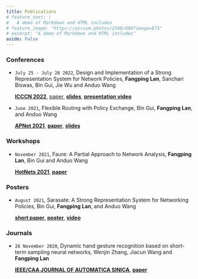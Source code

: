 ```yaml
---
title: Publications
# feature_text: |
#   A demo of Markdown and HTML includes
# feature_image: "https://picsum.photos/2560/600?image=873"
# excerpt: "A demo of Markdown and HTML includes"
aside: False
---
```



### Conferences

- `July 25 - July 28 2022`, Design and Implementation of a Strong Representation System for Network Policies, **Fangping Lan**, Sanchari Biswas, Bin Gui, Jie Wu and Anduo Wang

  [**ICCCN 2022**](http://www.icccn.org/),
  [paper](https://ieeexplore.ieee.org/document/9868871),
  [**slides**](/docs/icccn2022/icccn2022-v2-7.pdf),
  [**presentation video**](https://www.youtube.com/watch?v=5BwFTQoFETA)

- `June 2021`, Flexible Routing with Policy Exchange, Bin Gui, **Fangping Lan**, and Anduo Wang

  [**APNet 2021**](https://conferences.sigcomm.org/events/apnet2021/index.html),
  [**paper**](https://conferences.sigcomm.org/events/apnet2021/papers/apnet2021-2.pdf), 
  [**slides**](docs/apnet2021/apnet21-talk.key)

### Workshops
- `November 2021`, Faure: A Partial Approach to Network Analysis, **Fangping Lan**, Bin Gui and Anduo Wang
   
  [**HotNets 2021**](https://conferences.sigcomm.org/hotnets/2021/),
  [**paper**](http://anduowang.github.io/docs/faure.pdf)


### Posters

- `August 2021`, Sarasate: A Strong Representation System for Networking Policies, Bin Gui, **Fangping Lan**, and Anduo Wang
  
  [**short paper**](https://anduowang.github.io/docs/sigcomm2021demo.pdf),
  [**poster**](docs/sigcom2021demo/Poster-%20Sarasate%20A%20Strong%20Representation%20System%20for%20Network%20Policies.pdf),
  [**video**](https://youtu.be/w9nH2et3zdI)

### Journals

- `26 November 2020`, Dynamic hand gesture recognition based on short-term sampling neural networks, Wenjin Zhang, Jiacun Wang and **Fangping Lan**
  
  [**IEEE/CAA JOURNAL OF AUTOMATICA SINICA**](/), 
  [**paper**](https://ieeexplore.ieee.org/document/9272702)

